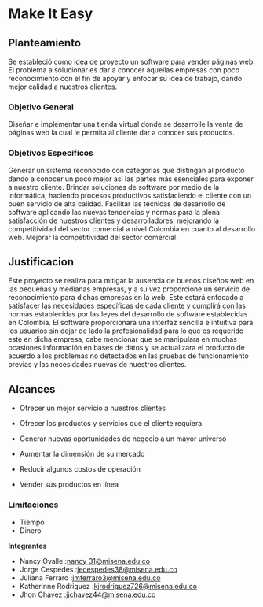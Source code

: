 

# Make It Easy

## Planteamiento
Se estableció como idea de proyecto un software para vender páginas web.
El problema a solucionar es dar a conocer aquellas empresas con poco reconocimiento con el fin de apoyar y enfocar su idea de trabajo, dando mejor calidad a nuestros clientes.


### Objetivo General

Diseñar e implementar una tienda virtual donde se desarrolle la venta de  páginas web la cual le permita al cliente dar a conocer sus productos.


### Objetivos Especificos

Generar un sistema reconocido con categorías que distingan al producto dando a conocer un poco mejor así las partes más esenciales para exponer a nuestro cliente.
Brindar soluciones de software por medio de la informática, haciendo procesos productivos satisfaciendo el cliente con un buen servicio de alta calidad.
Facilitar las técnicas de desarrollo de software aplicando las nuevas tendencias y normas para la plena satisfacción de nuestros clientes y desarrolladores, mejorando
la competitividad del sector comercial a nivel Colombia en cuanto al desarrollo web.
Mejorar la competitividad del sector comercial.


## Justificacion
Este proyecto se realiza para mitigar la ausencia de buenos diseños web en las pequeñas y medianas empresas, y a su vez proporcione un servicio de reconocimiento 
para dichas empresas en la web. Este estará enfocado a satisfacer las necesidades específicas de cada cliente y cumplirá con las normas establecidas por las leyes 
del desarrollo de software establecidas en Colombia. El software proporcionara una interfaz sencilla e intuitiva para los usuarios sin dejar de lado la profesionalidad 
para lo que es requerido este en dicha empresa, cabe mencionar que se manipulara en muchas ocasiones información en bases de datos y se actualizara el producto de acuerdo 
a los problemas no detectados en las pruebas de funcionamiento previas y las necesidades nuevas de nuestros clientes.

## Alcances  

- Ofrecer un mejor servicio a nuestros clientes

- Ofrecer los productos y servicios que el cliente requiera

- Generar nuevas oportunidades de negocio a un mayor universo

- Aumentar la dimensión de su mercado

- Reducir algunos costos de operación

- Vender sus productos en línea

### Limitaciones

- Tiempo
- Dinero




**Integrantes**

- Nancy Ovalle :nancy_31@misena.edu.co
- Jorge Cespedes :jecespedes38@misena.edu.co
- Juliana Ferraro :jmferraro3@misena.edu.co
- Katherinne Rodriguez :kjrodriguez726@misena.edu.co
- Jhon Chavez :jjchavez44@misena.edu.co